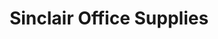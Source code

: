 ---
title: "Sinclair Office Supplies"
url: /stromness/sinclair-office-supplies/
shop: Schreibwaren
---